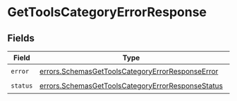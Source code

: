 # GetToolsCategoryErrorResponse


## Fields

| Field                                                                                                                  | Type                                                                                                                   | Required                                                                                                               | Description                                                                                                            |
| ---------------------------------------------------------------------------------------------------------------------- | ---------------------------------------------------------------------------------------------------------------------- | ---------------------------------------------------------------------------------------------------------------------- | ---------------------------------------------------------------------------------------------------------------------- |
| `error`                                                                                                                | [errors.SchemasGetToolsCategoryErrorResponseError](../../models/errors/schemasgettoolscategoryerrorresponseerror.md)   | :heavy_check_mark:                                                                                                     | N/A                                                                                                                    |
| `status`                                                                                                               | [errors.SchemasGetToolsCategoryErrorResponseStatus](../../models/errors/schemasgettoolscategoryerrorresponsestatus.md) | :heavy_check_mark:                                                                                                     | N/A                                                                                                                    |